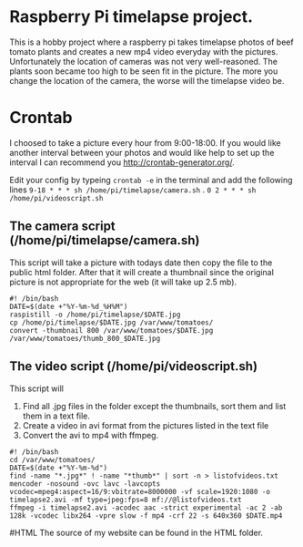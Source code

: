 # Raspberry Pi timelapse project. 
This is a hobby project where a raspberry pi takes timelapse photos of beef tomato plants and creates a new mp4 video everyday with the pictures. Unfortunately the location of cameras was not very well-reasoned. The plants soon became too high to be seen fit in the picture. The more you change the location of the camera, the worse will the timelapse video be. 


# Crontab
I choosed to take a picture every hour from 9:00-18:00. If you would like another interval between your photos and would like help to set up the interval I can recommend you http://crontab-generator.org/. 

Edit your config by typeing `crontab -e` in the terminal and add the following lines 
`9-18 * * * sh /home/pi/timelapse/camera.sh` . 
`0 2 * * * sh /home/pi/videoscript.sh` 

## The camera script (/home/pi/timelapse/camera.sh) 
This script will take a picture with todays date then copy the file to the public html folder. After that it will create a thumbnail since the original picture is not appropriate for the web (it will take up 2.5 mb). 

```
#! /bin/bash
DATE=$(date +"%Y-%m-%d_%H%M") 
raspistill -o /home/pi/timelapse/$DATE.jpg 
cp /home/pi/timelapse/$DATE.jpg /var/www/tomatoes/
convert -thumbnail 800 /var/www/tomatoes/$DATE.jpg /var/www/tomatoes/thumb_800_$DATE.jpg
```

## The video script (/home/pi/videoscript.sh)
This script will
1. Find all .jpg files in the folder except the thumbnails, sort them and list them in a text file.
2. Create a video in avi format from the pictures listed in the text file 
3. Convert the avi to mp4 with ffmpeg. 
```
#! /bin/bash
cd /var/www/tomatoes/
DATE=$(date +"%Y-%m-%d")
find -name "*.jpg*" ! -name "*thumb*" | sort -n > listofvideos.txt
mencoder -nosound -ovc lavc -lavcopts vcodec=mpeg4:aspect=16/9:vbitrate=8000000 -vf scale=1920:1080 -o timelapse2.avi -mf type=jpeg:fps=8 mf://@listofvideos.txt
ffmpeg -i timelapse2.avi -acodec aac -strict experimental -ac 2 -ab 128k -vcodec libx264 -vpre slow -f mp4 -crf 22 -s 640x360 $DATE.mp4
``` 

#HTML 
The source of my website can be found in the HTML folder. 
